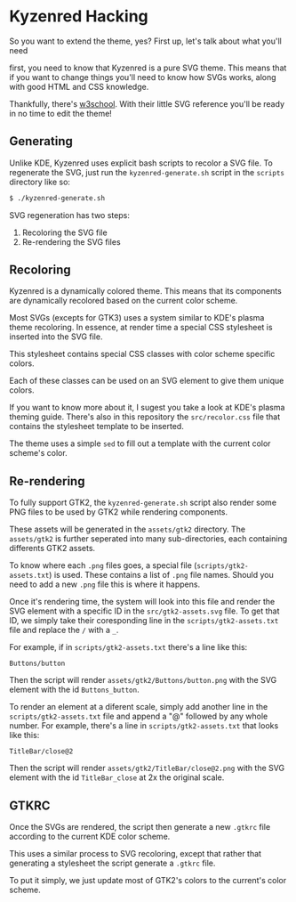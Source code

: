  # Kyzenred Hacking

So you want to extend the theme, yes? First up, let's talk about what you'll need

first, you need to know that Kyzenred is a pure SVG theme. This means that if you want to change things you'll need to know how SVGs works, along with good HTML and CSS knowledge.

Thankfully, there's [w3school](). With their little SVG reference you'll be ready in no time to edit the theme!


## Generating

Unlike KDE, Kyzenred uses explicit bash scripts to recolor a SVG file. To regenerate the SVG, just run the `kyzenred-generate.sh` script in the `scripts` directory like so:
```bash
$ ./kyzenred-generate.sh
```
SVG regeneration has two steps:
1. Recoloring the SVG file
2. Re-rendering the SVG files

## Recoloring

Kyzenred is a dynamically colored theme. This means that its components are dynamically recolored based on the current color scheme.

Most SVGs (excepts for GTK3) uses a system similar to KDE's plasma theme recoloring. In essence, at render time a special CSS stylesheet is inserted into the SVG file.

This stylesheet contains special CSS classes with color scheme specific colors. 

Each of these classes can be used on an SVG element to give them unique colors.

If you want to know more about it, I sugest you take a look at KDE's plasma theming guide. There's also in this repository the `src/recolor.css` file that contains the stylesheet template to be inserted.

The theme uses a simple `sed` to fill out a template with the current color scheme's color.

## Re-rendering
To fully support GTK2, the `kyzenred-generate.sh` script also render some PNG files to be used by GTK2 while rendering components.

These assets will be generated in the `assets/gtk2` directory. The `assets/gtk2` is further seperated into many sub-directories, each containing differents GTK2 assets.

To know where each `.png` files goes, a special file (`scripts/gtk2-assets.txt`) is used. These contains a list of `.png` file names. Should you need to add a new `.png` file this is where it happens.

Once it's rendering time, the system will look into this file and render the SVG element with a specific ID in the `src/gtk2-assets.svg` file. To get that ID, we simply take their coresponding line in the `scripts/gtk2-assets.txt` file and replace the `/` with a `_`.

For example, if in `scripts/gtk2-assets.txt` there's a line like this:
```
Buttons/button
```

Then the script will render `assets/gtk2/Buttons/button.png` with the SVG element with the id `Buttons_button`.

To render an element at a diferent scale, simply add another line in the `scripts/gtk2-assets.txt` file and append a "@" followed by any whole number. For example, there's a line in `scripts/gtk2-assets.txt` that looks like this:
```
TitleBar/close@2
```
Then the script will render `assets/gtk2/TitleBar/close@2.png` with the SVG element with the id `TitleBar_close` at 2x the original scale.

## GTKRC

Once the SVGs are rendered, the script then generate a new `.gtkrc` file according to the current KDE color scheme. 

This uses a similar process to SVG recoloring, except that rather that generating a stylesheet the script generate a `.gtkrc` file.

To put it simply, we just update most of GTK2's colors to the current's color scheme. 